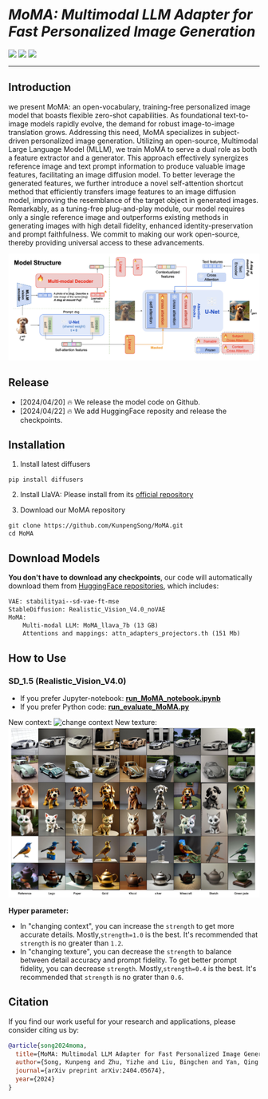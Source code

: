 # ___***MoMA: Multimodal LLM Adapter for Fast Personalized Image Generation***___

<a href='https://moma-adapter.github.io/'><img src='https://img.shields.io/badge/Project-Page-green'></a> 
<a href='https://arxiv.org/abs/2404.05674'><img src='https://img.shields.io/badge/Technique-Report-red'></a> 
<a href='https://huggingface.co/KunpengSong/MoMA_llava_7b/tree/main'><img src='https://img.shields.io/badge/%F0%9F%A4%97%20Hugging%20Face-Model-blue'></a>


---


## Introduction

we present MoMA: an open-vocabulary, training-free personalized image model that boasts flexible zero-shot capabilities. As foundational text-to-image models rapidly evolve, the demand for robust image-to-image translation grows. Addressing this need, MoMA specializes in subject-driven personalized image generation. Utilizing an open-source, Multimodal Large Language Model (MLLM), we train MoMA to serve a dual role as both a feature extractor and a generator. This approach effectively synergizes reference image and text prompt information to produce valuable image features, facilitating an image diffusion model. To better leverage the generated features, we further introduce a novel self-attention shortcut method that efficiently transfers image features to an image diffusion model, improving the resemblance of the target object in generated images. Remarkably, as a tuning-free plug-and-play module, our model requires only a single reference image and outperforms existing methods in generating images with high detail fidelity, enhanced identity-preservation and prompt faithfulness. We commit to making our work open-source, thereby providing universal access to these advancements.

![arch](assets/model.png)

## Release
- [2024/04/20] 🔥 We release the model code on Github.
- [2024/04/22] 🔥 We add HuggingFace reposity and release the checkpoints.


## Installation
1. Install latest diffusers
```
pip install diffusers
```
2. Install LlaVA: 
Please install from its [official repository](https://github.com/haotian-liu/LLaVA#install)

3. Download our MoMA repository
```
git clone https://github.com/KunpengSong/MoMA.git
cd MoMA
```



## Download Models

**You don't have to download any checkpoints**, our code will automatically download them from [HuggingFace repositories](https://huggingface.co/KunpengSong/MoMA_llava_7b/tree/main), which includes:
```
VAE: stabilityai--sd-vae-ft-mse
StableDiffusion: Realistic_Vision_V4.0_noVAE
MoMA: 
    Multi-modal LLM: MoMA_llava_7b (13 GB)
    Attentions and mappings: attn_adapters_projectors.th (151 Mb)
```

## How to Use

### SD_1.5 (Realistic_Vision_V4.0)

- If you prefer Jupyter-notebook: [**run_MoMA_notebook.ipynb**](run_MoMA_notebook.ipynb)
- If you prefer Python code: [**run_evaluate_MoMA.py**](run_evaluate_MoMA.py)

New context:
![change context](assets/context.png)
New texture:
![change texture](assets/texture.png)


**Hyper parameter:**
- In "changing context", you can increase the `strength` to get more accurate details. Mostly,`strength=1.0` is the best. It's recommended that `strength` is no greater than `1.2`.
- In "changing texture", you can decrease the `strength` to balance between detail accuracy and prompt fidelity. To get better prompt fidelity, you can decrease `strength`. Mostly,`strength=0.4` is the best. It's recommended that `strength` is no grater than `0.6`.


## Citation
If you find our work useful for your research and applications, please consider citing us by:
```bibtex
@article{song2024moma,
  title={MoMA: Multimodal LLM Adapter for Fast Personalized Image Generation},
  author={Song, Kunpeng and Zhu, Yizhe and Liu, Bingchen and Yan, Qing and Elgammal, Ahmed and Yang, Xiao},
  journal={arXiv preprint arXiv:2404.05674},
  year={2024}
}
```
